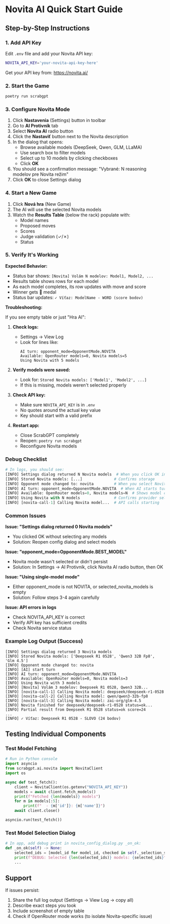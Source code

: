 # Novita AI Quick Start Guide

## Step-by-Step Instructions

### 1. Add API Key

Edit `.env` file and add your Novita API key:

```bash
NOVITA_API_KEY='your-novita-api-key-here'
```

Get your API key from: https://novita.ai/

### 2. Start the Game

```bash
poetry run scrabgpt
```

### 3. Configure Novita Mode

1. Click **Nastavenia** (Settings) button in toolbar
2. Go to **AI Protivník** tab
3. Select **Novita AI** radio button
4. Click the **Nastaviť** button next to the Novita description
5. In the dialog that opens:
   - Browse available models (DeepSeek, Qwen, GLM, LLaMA)
   - Use search box to filter models
   - Select up to 10 models by clicking checkboxes
   - Click **OK**
6. You should see a confirmation message: "Vybrané: N reasoning modelov pre Novita režim"
7. Click **OK** to close Settings dialog

### 4. Start a New Game

1. Click **Nová hra** (New Game)
2. The AI will use the selected Novita models
3. Watch the **Results Table** (below the rack) populate with:
   - Model names
   - Proposed moves
   - Scores
   - Judge validation (✓/✗)
   - Status

### 5. Verify It's Working

**Expected Behavior:**
- Status bar shows: `[Novita] Volám N modelov: Model1, Model2, ...`
- Results table shows rows for each model
- As each model completes, its row updates with move and score
- Winner gets 🥇 medal
- Status bar updates: `✓ Víťaz: ModelName - WORD (score bodov)`

**Troubleshooting:**

If you see empty table or just "Hra AI":

1. **Check logs:**
   - Settings → View Log
   - Look for lines like:
     ```
     AI turn: opponent_mode=OpponentMode.NOVITA
     Available: OpenRouter models=0, Novita models=5
     Using Novita with 5 models
     ```

2. **Verify models were saved:**
   - Look for: `Stored Novita models: ['Model1', 'Model2', ...]`
   - If this is missing, models weren't selected properly

3. **Check API key:**
   - Make sure `NOVITA_API_KEY` is in `.env`
   - No quotes around the actual key value
   - Key should start with a valid prefix

4. **Restart app:**
   - Close ScrabGPT completely
   - Reopen: `poetry run scrabgpt`
   - Reconfigure Novita models

### Debug Checklist

```python
# In logs, you should see:
[INFO] Settings dialog returned N Novita models  # When you click OK in config
[INFO] Stored Novita models: [...]              # Confirms storage
[INFO] Opponent mode changed to: novita         # When you select Novita radio
[INFO] AI turn: opponent_mode=OpponentMode.NOVITA  # When AI starts turn
[INFO] Available: OpenRouter models=0, Novita models=N  # Shows model counts
[INFO] Using Novita with N models               # Confirms provider selection
[INFO] [novita-call-1] Calling Novita model...  # API calls starting
```

### Common Issues

**Issue: "Settings dialog returned 0 Novita models"**
- You clicked OK without selecting any models
- Solution: Reopen config dialog and select models

**Issue: "opponent_mode=OpponentMode.BEST_MODEL"**
- Novita mode wasn't selected or didn't persist
- Solution: In Settings → AI Protivník, click Novita AI radio button, then OK

**Issue: "Using single-model mode"**
- Either opponent_mode is not NOVITA, or selected_novita_models is empty
- Solution: Follow steps 3-4 again carefully

**Issue: API errors in logs**
- Check NOVITA_API_KEY is correct
- Verify API key has sufficient credits
- Check Novita service status

### Example Log Output (Success)

```
[INFO] Settings dialog returned 3 Novita models
[INFO] Stored Novita models: ['Deepseek R1 0528', 'Qwen3 32B Fp8', 'Glm 4.5']
[INFO] Opponent mode changed to: novita
[INFO] [AI] start turn
[INFO] AI turn: opponent_mode=OpponentMode.NOVITA
[INFO] Available: OpenRouter models=0, Novita models=3
[INFO] Using Novita with 3 models
[INFO] [Novita] Volám 3 modelov: Deepseek R1 0528, Qwen3 32B...
[INFO] [novita-call-1] Calling Novita model: deepseek/deepseek-r1-0528
[INFO] [novita-call-2] Calling Novita model: qwen/qwen3-32b-fp8
[INFO] [novita-call-3] Calling Novita model: zai-org/glm-4.5
[INFO] Novita finished for deepseek/deepseek-r1-0528 status=ok...
[INFO] Partial result from Deepseek R1 0528 status=ok score=24
...
[INFO] ✓ Víťaz: Deepseek R1 0528 - SLOVO (24 bodov)
```

## Testing Individual Components

### Test Model Fetching

```python
# Run in Python console
import asyncio
from scrabgpt.ai.novita import NovitaClient
import os

async def test_fetch():
    client = NovitaClient(os.getenv("NOVITA_API_KEY"))
    models = await client.fetch_models()
    print(f"Fetched {len(models)} models")
    for m in models[:5]:
        print(f"  - {m['id']}: {m['name']}")
    await client.close()

asyncio.run(test_fetch())
```

### Test Model Selection Dialog

```python
# In app, add debug print in novita_config_dialog.py _on_ok:
def _on_ok(self) -> None:
    selected_ids = [model_id for model_id, checked in self._selection_state.items() if checked]
    print(f"DEBUG: Selected {len(selected_ids)} models: {selected_ids}")
    ...
```

## Support

If issues persist:
1. Share the full log output (Settings → View Log → copy all)
2. Describe exact steps you took
3. Include screenshot of empty table
4. Check if OpenRouter mode works (to isolate Novita-specific issue)
